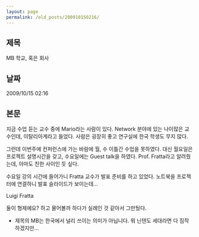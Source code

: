 ```yaml
---
layout: page
permalink: /old_posts/200910150216/
---
```


## 제목
MB 학교, 혹은 회사

## 날짜
2009/10/15 02:16

## 본문
지금 수업 듣는 교수 중에 Mario라는 사람이 있다. Network 분야에 있는 나이많은 교수인데, 이탈리아계라고 들었다. 사람은 굉장히 좋고 연구실에 한국 학생도 무지 많다.

그런데 이번주에 컨퍼런스에 가는 바람에 월, 수 이틀간 수업을 못하였다. 대신 월요일은 프로젝트 설명시간을 갖고, 수요일에는 Guest talk을 하였다. Prof. Fratta라고 알려줬는데, 아마도 친한 사이인 듯 싶다.

수요일 강의 시간에 들어가니 Fratta 교수가 발표 준비를 하고 있었다. 노트북을 프로젝터에 연결하니 발표 슬라이드가 보이는데...



















Luigi Fratta

둘이 형제예요? 하고 물어볼까 하다가 실례인 것 같아서 그만뒀다.



* 제목의 MB는 한국에서 널리 쓰이는 의미가 아닙니다. 뭐 닌텐도 세대라면 다 짐작하겠지만...